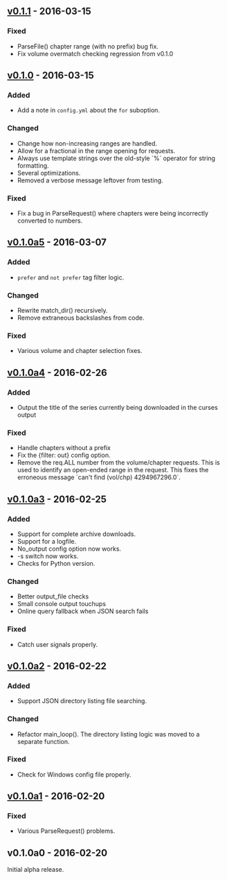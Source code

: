 ## [v0.1.1] - 2016-03-15
### Fixed
* ParseFile() chapter range (with no prefix) bug fix.
* Fix volume overmatch checking regression from v0.1.0

## [v0.1.0] - 2016-03-15
### Added
* Add a note in `config.yml` about the `for` suboption.

### Changed
* Change how non-increasing ranges are handled.
* Allow for a fractional in the range opening for requests.
* Always use template strings over the old-style \`%\` operator for string formatting.
* Several optimizations.
* Removed a verbose message leftover from testing.

### Fixed
* Fix a bug in ParseRequest() where chapters were being incorrectly converted to numbers.

## [v0.1.0a5] - 2016-03-07
### Added
* `prefer` and `not prefer` tag filter logic.

### Changed
* Rewrite match\_dir() recursively.
* Remove extraneous backslashes from code.

### Fixed
* Various volume and chapter selection fixes.

## [v0.1.0a4] - 2016-02-26
### Added
* Output the title of the series currently being downloaded in the curses output

### Fixed
* Handle chapters without a prefix
* Fix the {filter: out} config option.
* Remove the req.ALL number from the volume/chapter requests. This is used
to identify an open-ended range in the request. This fixes the erroneous
message \`can't find (vol/chp) 4294967296.0\`.

## [v0.1.0a3] - 2016-02-25
### Added
* Support for complete archive downloads.
* Support for a logfile.
* No\_output config option now works.
* -s switch now works.
* Checks for Python version.

### Changed
* Better output\_file checks
* Small console output touchups
* Online query fallback when JSON search fails

### Fixed
* Catch user signals properly.

## [v0.1.0a2] - 2016-02-22
### Added
* Support JSON directory listing file searching.

### Changed
* Refactor main\_loop(). The directory listing logic was moved to a separate
function.

### Fixed
* Check for Windows config file properly.

## [v0.1.0a1] - 2016-02-20
### Fixed
* Various ParseRequest() problems.

## v0.1.0a0 - 2016-02-20
Initial alpha release.

[v0.1.1]: https://github.com/miezak/madodl/compare/v0.1.0...v0.1.1
[v0.1.0]: https://github.com/miezak/madodl/compare/v0.1.0a5...v0.1.0
[v0.1.0a5]: https://github.com/miezak/madodl/compare/v0.1.0a4...v0.1.0a5
[v0.1.0a4]: https://github.com/miezak/madodl/compare/v0.1.0a3...v0.1.0a4
[v0.1.0a3]: https://github.com/miezak/madodl/compare/v0.1.0a2...v0.1.0a3
[v0.1.0a2]: https://github.com/miezak/madodl/compare/v0.1.0a1...v0.1.0a2
[v0.1.0a1]: https://github.com/miezak/madodl/compare/v0.1.0a0...v0.1.0a1

